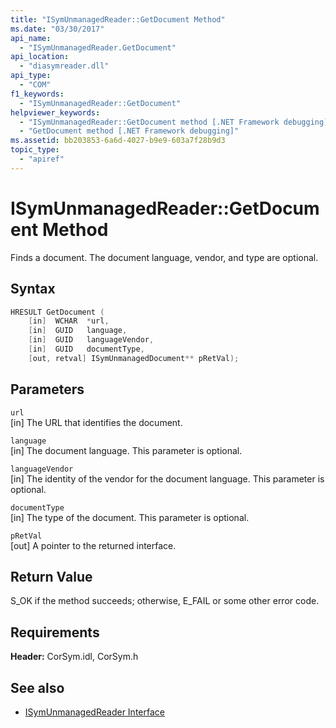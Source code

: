```yaml
---
title: "ISymUnmanagedReader::GetDocument Method"
ms.date: "03/30/2017"
api_name: 
  - "ISymUnmanagedReader.GetDocument"
api_location: 
  - "diasymreader.dll"
api_type: 
  - "COM"
f1_keywords: 
  - "ISymUnmanagedReader::GetDocument"
helpviewer_keywords: 
  - "ISymUnmanagedReader::GetDocument method [.NET Framework debugging]"
  - "GetDocument method [.NET Framework debugging]"
ms.assetid: bb203853-6a6d-4027-b9e9-603a7f28b9d3
topic_type: 
  - "apiref"
---
```

# ISymUnmanagedReader::GetDocument Method
Finds a document. The document language, vendor, and type are optional.  
  
## Syntax  
  
```cpp  
HRESULT GetDocument (  
    [in]  WCHAR  *url,  
    [in]  GUID   language,  
    [in]  GUID   languageVendor,  
    [in]  GUID   documentType,  
    [out, retval] ISymUnmanagedDocument** pRetVal);  
```  
  
## Parameters  
 `url`  
 [in] The URL that identifies the document.  
  
 `language`  
 [in] The document language. This parameter is optional.  
  
 `languageVendor`  
 [in] The identity of the vendor for the document language. This parameter is optional.  
  
 `documentType`  
 [in] The type of the document. This parameter is optional.  
  
 `pRetVal`  
 [out] A pointer to the returned interface.  
  
## Return Value  
 S_OK if the method succeeds; otherwise, E_FAIL or some other error code.  
  
## Requirements  
 **Header:** CorSym.idl, CorSym.h  
  
## See also

- [ISymUnmanagedReader Interface](isymunmanagedreader-interface.md)
